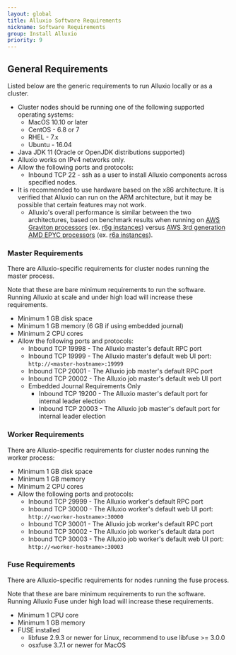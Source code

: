 ```yaml
---
layout: global
title: Alluxio Software Requirements
nickname: Software Requirements
group: Install Alluxio
priority: 9
---
```


## General Requirements

Listed below are the generic requirements to run Alluxio locally or as a cluster.

* Cluster nodes should be running one of the following supported operating systems:
  * MacOS 10.10 or later
  * CentOS - 6.8 or 7
  * RHEL - 7.x
  * Ubuntu - 16.04
* Java JDK 11 (Oracle or OpenJDK distributions supported)
* Alluxio works on IPv4 networks only.
* Allow the following ports and protocols:
  * Inbound TCP 22 - ssh as a user to install Alluxio components across specified nodes.
* It is recommended to use hardware based on the x86 architecture. It is verified that Alluxio can run on the ARM architecture, but it may be possible that certain features may not work.
   * Alluxio's overall performance is similar between the two architectures,
  based on benchmark results when running on [AWS Graviton processors](https://aws.amazon.com/ec2/graviton/) (ex. [r6g instances](https://aws.amazon.com/ec2/instance-types/r6g/))
  versus [AWS 3rd generation AMD EPYC processors](https://aws.amazon.com/ec2/amd/) (ex. [r6a instances](https://aws.amazon.com/ec2/instance-types/r6a/)).

### Master Requirements

There are Alluxio-specific requirements for cluster nodes running the master process.

Note that these are bare minimum requirements to run the software.
Running Alluxio at scale and under high load will increase these requirements.

* Minimum 1 GB disk space
* Minimum 1 GB memory (6 GB if using embedded journal)
* Minimum 2 CPU cores
* Allow the following ports and protocols:
  * Inbound TCP 19998 - The Alluxio master's default RPC port
  * Inbound TCP 19999 - The Alluxio master's default web UI port: `http://<master-hostname>:19999`
  * Inbound TCP 20001 - The Alluxio job master's default RPC port
  * Inbound TCP 20002 - The Alluxio job master's default web UI port
  * Embedded Journal Requirements Only
    * Inbound TCP 19200 - The Alluxio master's default port for internal leader election
    * Inbound TCP 20003 - The Alluxio job master's default port for internal leader election

### Worker Requirements

There are Alluxio-specific requirements for cluster nodes running the worker process:

* Minimum 1 GB disk space
* Minimum 1 GB memory
* Minimum 2 CPU cores
* Allow the following ports and protocols:
  * Inbound TCP 29999 - The Alluxio worker's default RPC port
  * Inbound TCP 30000 - The Alluxio worker's default web UI port: `http://<worker-hostname>:30000`
  * Inbound TCP 30001 - The Alluxio job worker's default RPC port
  * Inbound TCP 30002 - The Alluxio job worker's default data port
  * Inbound TCP 30003 - The Alluxio job worker's default web UI
    port: `http://<worker-hostname>:30003`

### Fuse Requirements

There are Alluxio-specific requirements for nodes running the fuse process.

Note that these are bare minimum requirements to run the software.
Running Alluxio Fuse under high load will increase these requirements.

* Minimum 1 CPU core
* Minimum 1 GB memory
* FUSE installed
  * libfuse 2.9.3 or newer for Linux, recommend to use libfuse >= 3.0.0
  * osxfuse 3.7.1 or newer for MacOS

